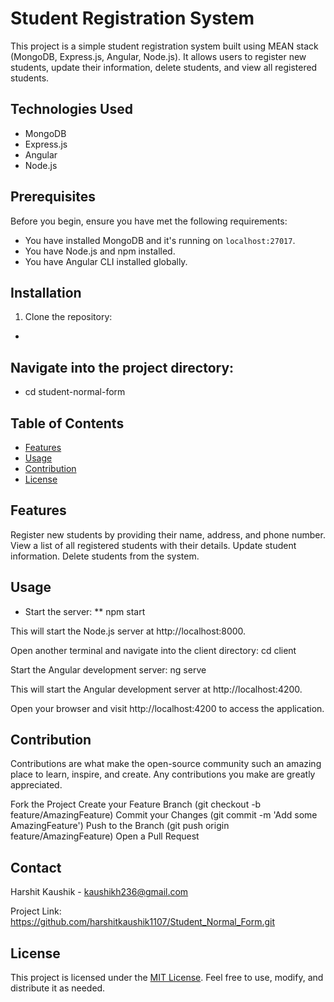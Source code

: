 # Student Registration System

This project is a simple student registration system built using MEAN stack (MongoDB, Express.js, Angular, Node.js). It allows users to register new students, update their information, delete students, and view all registered students.

## Technologies Used

- MongoDB
- Express.js
- Angular
- Node.js

## Prerequisites

Before you begin, ensure you have met the following requirements:
- You have installed MongoDB and it's running on `localhost:27017`.
- You have Node.js and npm installed.
- You have Angular CLI installed globally.

## Installation

1. Clone the repository:

- ```bash/ git clone https://github.com/harshitkaushik1107/Student_Normal_Form.git

## Navigate into the project directory:
- cd student-normal-form

## Table of Contents
- [Features](#features)
- [Usage](#usage)
- [Contribution](#contribution)
- [License](#license)

## Features
Register new students by providing their name, address, and phone number.
View a list of all registered students with their details.
Update student information.
Delete students from the system.

## Usage

- Start the server:
** npm start

This will start the Node.js server at http://localhost:8000.

Open another terminal and navigate into the client directory:
cd client

Start the Angular development server:
ng serve

This will start the Angular development server at http://localhost:4200.

Open your browser and visit http://localhost:4200 to access the application.


## Contribution
Contributions are what make the open-source community such an amazing place to learn, inspire, and create. Any contributions you make are greatly appreciated.

Fork the Project
Create your Feature Branch (git checkout -b feature/AmazingFeature)
Commit your Changes (git commit -m 'Add some AmazingFeature')
Push to the Branch (git push origin feature/AmazingFeature)
Open a Pull Request

## Contact
Harshit Kaushik - kaushikh236@gmail.com

Project Link: https://github.com/harshitkaushik1107/Student_Normal_Form.git

## License
This project is licensed under the [MIT License](LICENSE). Feel free to use, modify, and distribute it as needed.
